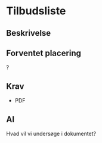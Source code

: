 # Tilbudsliste

## Beskrivelse

## Forventet placering

?

## Krav

- PDF

## AI

Hvad vil vi undersøge i dokumentet?
